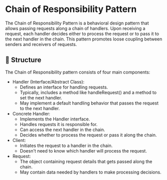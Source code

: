 # Chain of Responsibility Pattern

The Chain of Responsibility Pattern is a behavioral design pattern that allows passing requests along a chain of
handlers. Upon receiving a request, each handler decides either to process the request or to pass it to the next handler
in the chain. This pattern promotes loose coupling between senders and receivers of requests.

## 🔧 Structure

The Chain of Responsibility pattern consists of four main components:

- Handler (Interface/Abstract Class):
    - Defines an interface for handling requests.
    - Typically, includes a method like handleRequest() and a method to set the next handler.
    - May implement a default handling behavior that passes the request to the next handler.
- Concrete Handler:
    - Implements the Handler interface.
    - Handles requests it is responsible for.
    - Can access the next handler in the chain.
    - Decides whether to process the request or pass it along the chain.
- Client:
    - Initiates the request to a handler in the chain.
    - Doesn't need to know which handler will process the request.
- Request:
    - The object containing request details that gets passed along the chain.
    - May contain data needed by handlers to make processing decisions.
